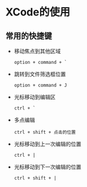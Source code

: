 # XCode的使用

## 常用的快捷键

* 移动焦点到其他区域 

    ```
    option + command + `
    ```

* 跳转到文件筛选框位置

    ```
    option + command + J
    ```

* 光标移动到编辑区

	```
	ctrl + `
	```

* 多点编辑 

    ```
    ctrl + shift + 点击的位置
    ```
    
* 光标移动到上一次编辑的位置

	```
	ctrl + |
	```

* 光标移动到下一次编辑的位置

	```
	ctrl + shift + |
	```



